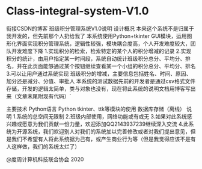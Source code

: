 # Class-integral-system-V1.0
衔接CSDN的博客
班级积分管理系统V1.0说明
设计概况
本来这个系统不是归属于我开发的，但先前那个人扔给我了
本系统使用Python+tkinter GUI模块，运用图形化界面实现积分管理系统，逻辑性较强，模块耦合度高，个人开发难度较大，团队开发难度下降
1.实现积分的检索，检索特定的某个人的积分增减的记录
2.实现积分的统计，由用户指定某一时间段，系统自动统计班级积分总分、平均分、排名，并在此页面能够通过某个按钮继续查看某一个小组的积分总分、平均分、排名
3.可以让用户通过系统实现 班级积分的增减，主要信息包括姓名、时间、原因、加分还是减分、分值、审批人
本系统的测试数据先前的开发者是通过csv格式文件存储，开发的逻辑太简单，类与对象也没有，现在将此系统的说明文档用博客写出来（文章末尾附现有代码）`

主要技术
Python语言
Python tkinter、ttk等模块的使用
数据库存储（离线）
说明
1.系统的总空间无限制
2.班级内部使用，网络功能或有或无
3.如果对此系统感兴趣或愿意为我们贡献一份力量，欢迎添加QQ2143937239继续深入交流
4.此系统为开源系统，我们欢迎别人对我们的系统加以完善修改或者对我们提出意见，但是我们不希望有人将此系统据为己有，或产生商业行为等（但是我觉得应该不是有人这样做，我们的系统太烂了）

@度周计算机科技联合协会 2020
